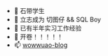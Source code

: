 - 👋 石带学生
- 👀 立志成为 切图仔 && SQL Boy
- 🌱 已有半年实习工作经验
- 💞️ 开卷！！！！！
- 📫 [wowwuao-blog](https://wowwuao.github.io/wow-blog)

<!---
wowwuao/wowwuao is a ✨ special ✨ repository because its `README.md` (this file) appears on your GitHub profile.
You can click the Preview link to take a look at your changes.
--->
